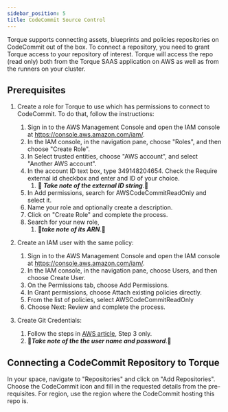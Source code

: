 ```yaml
---
sidebar_position: 5
title: CodeCommit Source Control
---
```


Torque supports connecting assets, blueprints and policies repositories on CodeCommit out of the box. To connect a repository, you need to grant Torque access to your repository of interest. Torque will access the repo (read only) both from the Torque SAAS application on AWS as well as from the runners on your cluster. 

## Prerequisites

1. Create a role for Torque to use which has permissions to connect to CodeCommit. To do that, follow the instructions:
   1. Sign in to the AWS Management Console and open the IAM console at https://console.aws.amazon.com/iam/.
   2. In the IAM console, in the navigation pane, choose "Roles", and then choose "Create Role".
   3. In Select trusted entities, choose "AWS account", and select "Another AWS account".
   4. In the account ID text box, type 349148204654. Check the Require external id checkbox and enter and ID of your choice.
      1. 📝 ***Take note of the external ID string***.📝
   5. In Add permissions, search for AWSCodeCommitReadOnly and select it.
   6. Name your role and optionally create a description.
   7. Click on "Create Role" and complete the process.
   8. Search for your new role, 
      1. 📝***take note of its ARN***.📝

2.  Create an IAM user with the same policy:
    1.  Sign in to the AWS Management Console and open the IAM console at https://console.aws.amazon.com/iam/.
    2.  In the IAM console, in the navigation pane, choose Users, and then choose Create User.
    3.  On the Permissions tab, choose Add Permissions.
    4.  In Grant permissions, choose Attach existing policies directly.
    5.  From the list of policies, select AWSCodeCommitReadOnly
    6.  Choose Next: Review and complete the process. 
   
3.  Create Git Credentials:
    1.  Follow the steps in [AWS article](https://docs.aws.amazon.com/codecommit/latest/userguide/setting-up-gc.html#setting-up-gc-iam), Step 3 only.
    2.  📝***Take note of the the user name and password***.📝


## Connecting a CodeCommit Repository to Torque

In your space, navigate to "Repositories" and click on "Add Repositories".
Choose the CodeCommit icon and fill in the requested details from the pre-requisites. For region, use the region where the CodeCommit hosting this repo is.



